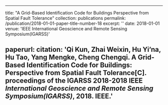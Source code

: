  ---
title: "A Grid-Based Identification Code for Buildings Perspective from Spatial Fault Tolerance"
collection: publications
permalink: /publication/2018-01-01-paper-title-number-18
excerpt: ''
date: 2018-01-01
venue: 'IEEE International Geoscience and Remote Sensing Symposium(IGARSS)'

paperurl: <!--'http://academicpages.github.io/files/paper1.pdf' -->
citation: 'Qi Kun, <b>Zhai Weixin</b>, Hu Yi’na, Hu Tao, Yang Mengke, Cheng Chengqi. A Grid-Based Identification Code for Buildings: Perspective from Spatial Fault Tolerance[C]. proceedings of the IGARSS 2018-2018 IEEE <i>International Geoscience and Remote Sensing Symposium(IGARSS)</i>, 2018. IEEE.'
---



<!--This paper is about the number 1. The number 2 is left for future work.-->

<!--[Download paper here](http://academicpages.github.io/files/paper1.pdf)-->

<!--Recommended citation: Zhai W, Cheng C. Vagueness in spatial data: A grid-coding approach[C]. proceedings of the 2014 IEEE Geoscience and Remote Sensing Symposium, 2014. IEEE.-->
